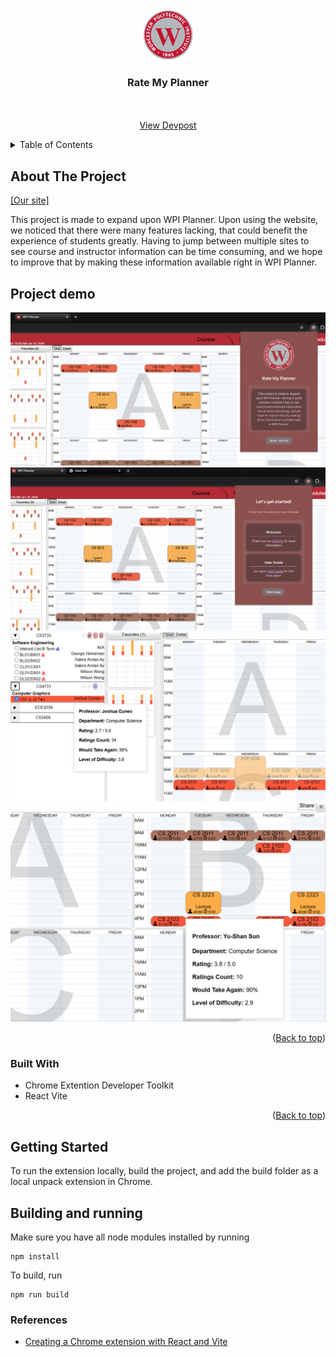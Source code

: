 
<!-- PROJECT LOGO -->
<br />
<div align="center">
  <a href="https://github.com/better-wpi-planner/Chrome-Extension">
    <img src="/public/logo.png" alt="Logo" width="80" height="80">
  </a>
</div>
  <h3 align="center">Rate My Planner</h3>
<div>

  <p align="center">
    <br />
    <br />
    <a href="https://github.com/othneildrew/Best-README-Template">View Devpost </a>
    <!-- &middot; -->
  </p>
</div>



<!-- TABLE OF CONTENTS -->
<details>
  <summary>Table of Contents</summary>
  <ol>
    <li>
      <a href="#about-the-project">About The Project</a>
      <ul>
        <li><a href="#built-with">Built With</a></li>
      </ul>
    </li>
    <li>
      <a href="#getting-started">Getting Started</a>
    </li>
    <li><a href="#contributing">Contributing</a></li>
    <li><a href="#references">References</a></li>
  </ol>
</details>



<!-- ABOUT THE PROJECT -->
## About The Project

[[Our site]](https://better-wpi-planner.github.io/Rate-my-Planner-Site/)

This project is made to expand upon WPI Planner. Upon using the website, we noticed that there were many features lacking, that could benefit the experience of students greatly. Having to jump between multiple sites to see course and instructor information can be time consuming, and we hope to improve that by making these information available right in WPI Planner.

## Project demo
<img src="/public/screenshot0.png" alt="demo">
<img src="/public/screenshot05.png" alt="demo">
<img src="/public/screenshot1.png" alt="demo">
<img src="/public/screenshot4.png" alt="demo">



<p align="right">(<a href="#readme-top">Back to top</a>)</p>

### Built With

* Chrome Extention Developer Toolkit
* React Vite

<p align="right">(<a href="#readme-top">Back to top</a>)</p>


<!-- GETTING STARTED -->
## Getting Started
To run the extension locally, build the project, and add the build folder as a local unpack extension in Chrome.


## Building and running
Make sure you have all node modules installed by running
```shell
npm install
```
To build, run 
```shell
npm run build
```

### References
- [Creating a Chrome extension with React and Vite](https://medium.com/@5tigerjelly/creating-a-chrome-extension-with-react-and-vite-boilerplate-provided-db3d14473bf6)
